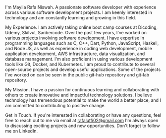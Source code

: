 I'm Maylia Rafa Niswah.
A passionate software developer with experience across various software development projects. I am keenly interested in technology and am constantly learning and growing in this field.

My Experience.
I am actively taking online boot camp courses at Dicoding, Udemy, Skilvul, Sanbercode. Over the past few years, I've worked on various projects involving software development. I have expertise in programming languages such as C, C++, Dart, Python, JavaScript, Haskell, and Node JS, as well as experience in coding web development, mobile application development, AWS infrastructure, data visualization, and database management. I'm also proficient in using various development tools like Git, Docker, and Kubernetes. I am proud to contribute to several open-source projects and develop useful applications. Some of the projects I've worked on can be seen in the public git-hub repository and git-lab repository.

My Mission.
I have a passion for continuous learning and collaborating with others to create innovative and impactful technology solutions. I believe technology has tremendous potential to make the world a better place, and I am committed to contributing to positive change.

Get in Touch.
If you're interested in collaborating or have any questions, feel free to reach out to me via email at rafalutfi02@gmail.com I'm always open to discussing exciting projects and new opportunities. Don't forget to follow me on LinkedIn.
